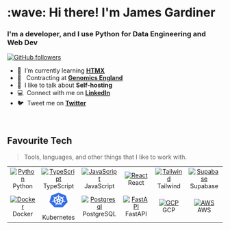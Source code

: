 <h1 align="left" id="jamesgardiner-title">:wave: Hi there! I'm James Gardiner</h1>
<h3 align="left">I'm a developer, and I use Python for Data Engineering and Web Dev</h3>

<p align="left">
  <a href="https://github.com/JamesGardiner?tab=followers">
    <img alt="GitHub followers" src="https://img.shields.io/github/followers/JamesGardiner?color=green&logo=github">
  </a>
</p>

<!--
<a href="#jamesgardiner-title">
  <img src="https://raw.githubusercontent.com/JamesGardiner/github-stats-transparent/output/generated/overview.svg" alt="JamesGardiner" align="right" />
</a>
-->

- :seedling: &nbsp;I’m currently learning **[HTMX]**
- :dna: &nbsp; Contracting at **[Genomics England]**
- :speech_balloon: &nbsp;I like to talk about **Self-hosting**
- :computer: &nbsp;Connect with me on **[LinkedIn]**
- :bird: &nbsp;Tweet me on **[Twitter]**

<br>

<h2 align="left" id="jamesgardiner-tech">Favourite Tech</h2>

> Tools, languages, and other things that I like to work with.

<table>
  <tr>
    <td align="center" width="96">
      <a href="https://python.org">
        <img src="https://upload.wikimedia.org/wikipedia/commons/c/c3/Python-logo-notext.svg" width="48" height="48" alt="Python" />
      </a>
      <br>Python
    </td>
    <td align="center" width="96">
      <a href="https://www.typescriptlang.org">
        <img src="https://upload.wikimedia.org/wikipedia/commons/4/4c/Typescript_logo_2020.svg" width="48" height="48" alt="TypeScript" />
      </a>
      <br>TypeScript
    </td>
    <td align="center" width="96">
      <a href="https://javascript.com">
        <img src="https://upload.wikimedia.org/wikipedia/commons/9/99/Unofficial_JavaScript_logo_2.svg" width="48" height="48" alt="JavaScript" />
      </a>
      <br>JavaScript
    </td>
    <td align="center" width="96">
      <a href="https://reactjs.org/" >
        <img src="https://upload.wikimedia.org/wikipedia/commons/a/a7/React-icon.svg" width="48" height="48" alt="React" />
      </a>
      <br>React
    </td>
    <td align="center" width="96">
      <a href="https://tailwind.com" >
        <img src="https://upload.wikimedia.org/wikipedia/commons/d/d5/Tailwind_CSS_Logo.svg" width="48" height="48" alt="Tailwind" />
      </a>
      <br>Tailwind
    </td>
    <td align="center" width="96">
      <a href="https://supabase.com/" >
        <img src="https://raw.githubusercontent.com/supabase/supabase/master/web/static/img/showcase-logo/supabase-logo.svg" width="48" height="48" alt="Supabase" />
      </a>
      <br>Supabase
    </td>
  </tr>
  <tr>
    <td align="center" width="96"> 
      <a href="https://docker.com" >
        <img src="https://www.docker.com/wp-content/uploads/2022/03/Moby-logo.png" alt="Docker" />
      </a>
      <br>Docker
    </td>
    <td align="center" width="96">
      <a href="https://kubernetes.io" >
        <img src="https://raw.githubusercontent.com/cncf/artwork/master/projects/kubernetes/icon/color/kubernetes-icon-color.svg" width="48" height="48" alt="Kubernetes" />
      </a>
      <br>Kubernetes
    </td>
    <td align="center"  width="96">
      <a href="https://www.postgresql.org/">
        <img src="https://upload.wikimedia.org/wikipedia/commons/2/29/Postgresql_elephant.svg" width="48" height="48" alt="Postgresql" />
      </a>
      <br>PostgreSQL
    </td>
    <td align="center"  width="96">
      <a href="https://fastapi.tiangolo.com/">
        <img src="https://cdn.worldvectorlogo.com/logos/fastapi-1.svg" width="48" height="48" alt="FastAPI" />
      </a>
      <br>FastAPI
    </td>
    <td align="center" width="96">
      <a href="https://cloud.google.com/">
        <img src="https://cdn.worldvectorlogo.com/logos/google-cloud-2.svg" width="48" height="48" alt="GCP" />
      </a>
      <br>GCP
    </td>
    <td align="center"  width="96">
      <a href="https://aws.amazon.com/">
        <img src="https://upload.wikimedia.org/wikipedia/commons/9/93/Amazon_Web_Services_Logo.svg" width="48" height="48" alt="AWS" />
      </a>
      <br>AWS
    </td>
  </tr>
</table>

<!-- links -->

[HTMX]: https://htmx.org/
[linkedin]: https://www.linkedin.com/in/jrgardiner "James Gardiner LinkedIn"
[twitter]: https://twitter.com/_JamesRG
[Genomics England]: https://www.genomicsengland.co.uk/
[Original]: https://github.com/MacroPower/MacroPower/blob/master/README.md

